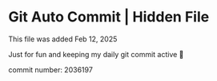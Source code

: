 # Git Auto Commit | Hidden File

This file was added Feb 12, 2025

Just for fun and keeping my daily git commit active 🤪

commit number: 2036197
